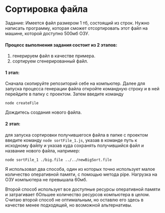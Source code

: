 # Сортировка файла

Задание: Имеется файл размером 1 тб, состоящий из строк. Нужно написать программу, которая сможет отсортировать этот файл на машине, которой доступно 500мб ОЗУ.


#### Процесс выполнения задания состоит из 2 этапов: 
1. генерируем файл в качестве примера. 
2. сортируем сгенерированный файл. 


#### 1 этап:
Сначала скопируйте репозиторий себе на компьютер. Далее для запуска процесса генерации файла откройте командную строку и в ней перейдите в папку с проектом. Затем введите команду 
```
node createFile
```

Дождитесь создания нового файла.   


#### 2 этап:
для запуска сортировки получившегося файла в папке с проектом введите команду `node sortFile_1.js`,  указав в команде путь 
к исходному файлу и указав куда сохранять получившийся файл и название нового файла, например:
```
node sortFile_1 ./big.file ../../newBigSort.file
```



Я использовал два способа, один из которых точно использует малое количество оперативной памяти, с помощью метода pipe. Нагрузка на ОЗУ компьютера не превышала 60мб.

Второй способ использует все доступные ресурсы оперативной памяти и затрагивает бОльшее количество ресурсов компьютера в целом. 
Считаю второй способ не оптимальным, но оставлю его здесь в качестве менее подходящей, но возможной альтернативы. 